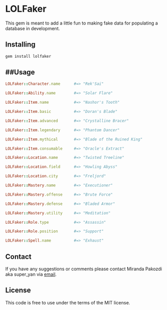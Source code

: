LOLFaker
=====
This gem is meant to add a little fun to making fake data for populating a database in development.

Installing
----------
```bash
gem install lolfaker
```

##Usage
-----
```ruby
LOLFaker::Character.name      #=> "Rek'Sai"

LOLFaker::Ability.name        #=> "Solar Flare"

LOLFaker::Item.name           #=> "Nashor's Tooth"

LOLFaker::Item.basic          #=> "Doran's Blade"

LOLFaker::Item.advanced       #=> "Crystalline Bracer"

LOLFaker::Item.legendary      #=> "Phantom Dancer"

LOLFaker::Item.mythical       #=> "Blade of the Ruined King"

LOLFaker::Item.consumable     #=> "Oracle's Extract"

LOLFaker::Location.name       #=> "Twisted Treeline"

LOLFaker::Location.field      #=> "Howling Abyss"

LOLFaker::Location.city       #=> "Freljord"

LOLFaker::Mastery.name        #=> "Executioner"

LOLFaker::Mastery.offense     #=> "Brute Force"

LOLFaker::Mastery.defense     #=> "Bladed Armor"

LOLFaker::Mastery.utility     #=> "Meditation"

LOLFaker::Role.type           #=> "Assassin"

LOLFaker::Role.position       #=> "Support"

LOLFaker::Spell.name          #=> "Exhaust"

```
Contact
-------
If you have any suggestions or comments please contact Miranda Pakozdi aka super_yan via [email](super.y4n@gmail.com).

License
-------
This code is free to use under the terms of the MIT license.
